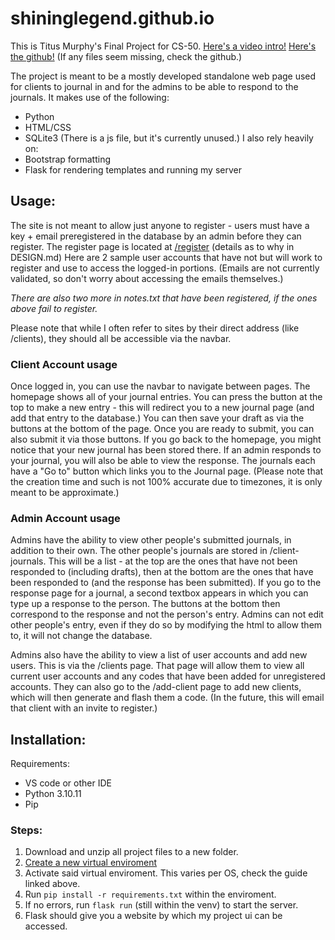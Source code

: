 # shininglegend.github.io
This is Titus Murphy's Final Project for CS-50. 
[Here's a video intro!](https://youtu.be/sRbCkBJYrXc)
[Here's the github!](https://github.com/shininglegend/shininglegend.github.io)
(If any files seem missing, check the github.)

The project is meant to be a mostly developed standalone web page used for clients to journal in and for the admins to be able to respond to the journals. It makes use of the following:
- Python
- HTML/CSS
- SQLite3
(There is a js file, but it's currently unused.)
I also rely heavily on:
- Bootstrap formatting
- Flask for rendering templates and running my server

## Usage:
The site is not meant to allow just anyone to register - users must have a key + email preregistered in the database by an admin before they can register. 
The register page is located at [/register](http://127.0.0.1:5000/register) (details as to why in DESIGN.md)
Here are 2 sample user accounts that have not but will work to register and use to access the logged-in portions. 
(Emails are not currently validated, so don't worry about accessing the emails themselves.) 

*There are also two more in notes.txt that have been registered, if the ones above fail to register.*

Please note that while I often refer to sites by their direct address (like /clients), they should all be accessible via the navbar. 

### Client Account usage
Once logged in, you can use the navbar to navigate between pages. The homepage shows all of your journal entries. You can press the button at the top to make a new entry - this will redirect you to a new journal page (and add that entry to the database.) You can then save your draft as via the buttons at the bottom of the page. Once you are ready to submit, you can also submit it via those buttons.
If you go back to the homepage, you might notice that your new journal has been stored there. If an admin responds to your journal, you will also be able to view the response. The journals each have a "Go to" button which links you to the Journal page. (Please note that the creation time and such is not 100% accurate due to timezones, it is only meant to be approximate.)

### Admin Account usage
Admins have the ability to view other people's submitted journals, in addition to their own. 
The other people's journals are stored in /client-journals. This will be a list - at the top are the ones that have not been responded to (including drafts), then at the bottom are the ones that have been responded to (and the response has been submitted).
If you go to the response page for a journal, a second textbox appears in which you can type up a response to the person. The buttons at the bottom then correspond to the response and not the person's entry. Admins can not edit other people's entry, even if they do so by modifying the html to allow them to, it will not change the database.

Admins also have the ability to view a list of user accounts and add new users. This is via the /clients page. That page will allow them to view all current user accounts and any codes that have been added for unregistered accounts. They can also go to the /add-client page to add new clients, which will then generate and flash them a code. (In the future, this will email that client with an invite to register.)

## Installation: 
Requirements: 
- VS code or other IDE
- Python 3.10.11
- Pip

### Steps:
1) Download and unzip all project files to a new folder. 
2) [Create a new virtual enviroment](https://code.visualstudio.com/docs/python/environments)
3) Activate said virtual enviroment. This varies per OS, check the guide linked above.
4) Run `pip install -r requirements.txt` within the enviroment. 
5) If no errors, run `flask run` (still within the venv) to start the server.
6) Flask should give you a website by which my project ui can be accessed. 